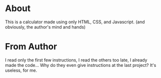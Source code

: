 # About
This is a calculator made using only HTML, CSS, and Javascript. (and obviously, the author's mind and hands)
# From Author
I read only the first few instructions, I read the others too late, I already made the code...
Why do they even give instructions at the last project? It's useless, for me.